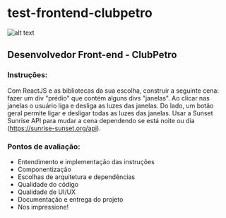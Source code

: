 # test-frontend-clubpetro

![alt text](https://media.giphy.com/media/iD7NgqjcafvzXcFrVh/giphy.gif)

## Desenvolvedor Front-end - ClubPetro

### Instruções:

Com ReactJS e as bibliotecas da sua escolha, construir a seguinte cena: fazer um div "prédio" que contém alguns divs "janelas". Ao clicar nas janelas o usuário liga e desliga as luzes das janelas. Do lado, um botão geral permite ligar e desligar todas as luzes das janelas. Usar a Sunset Sunrise API para mudar a cena dependendo se está noite ou dia (https://sunrise-sunset.org/api).

### Pontos de avaliação:

- Entendimento e implementação das instruções
- Componentização
- Escolhas de arquitetura e dependências
- Qualidade do código
- Qualidade de UI/UX
- Documentação e entrega do projeto
- Nos impressione!
